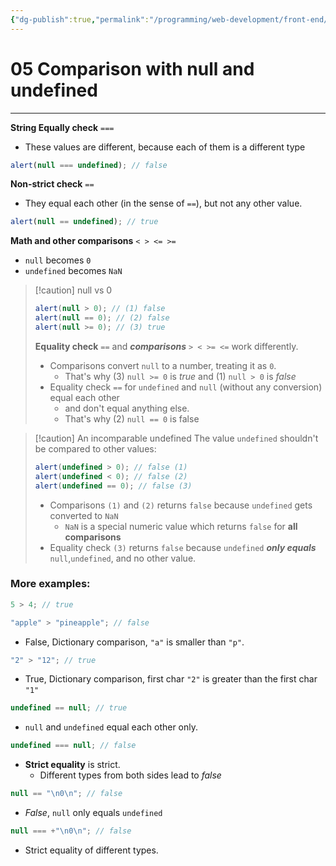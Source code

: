 ```yaml
---
{"dg-publish":true,"permalink":"/programming/web-development/front-end/javascript-vanilla/01-basics/07-comparisons/05-comparison-with-null-and-undefined/","tags":["programming","webdevelopment","frontend","JavaScript"],"created":"2024-11-09T11:30:41.759+08:00"}
---
```



# 05 Comparison with null and undefined

---

**String Equally check** `===`

- These values are different, because each of them is a different type

```javascript
alert(null === undefined); // false
```

**Non-strict check** `==`

- They equal each other (in the sense of `==`), but not any other value.

```javascript
alert(null == undefined); // true
```

**Math and other comparisons** `< > <= >=`

- `null` becomes `0`
- `undefined` becomes `NaN`

> [!caution] null vs 0
>
> ```javascript
> alert(null > 0); // (1) false
> alert(null == 0); // (2) false
> alert(null >= 0); // (3) true
> ```
>
> **Equality check** `==` and **_comparisons_** `> < >= <=` work differently.
>
> - Comparisons convert `null` to a number, treating it as `0`.
>   - That's why (3) `null >= 0` is _true_ and (1) `null > 0` is _false_
> - Equality check `==` for `undefined` and `null` (without any conversion) equal each other
>   - and don't equal anything else.
>   - That's why (2) `null == 0` is false

> [!caution] An incomparable undefined
> The value `undefined` shouldn't be compared to other values:
>
> ```javascript
> alert(undefined > 0); // false (1)
> alert(undefined < 0); // false (2)
> alert(undefined == 0); // false (3)
> ```
>
> - Comparisons `(1)` and `(2)` returns `false` because `undefined` gets converted to `NaN`
>   - `NaN` is a special numeric value which returns `false` for **all comparisons**
> - Equality check `(3)` returns `false` because `undefined` **_only equals_** `null`,`undefined`, and no other value.

### More examples:

```javascript
5 > 4; // true
```

```javascript
"apple" > "pineapple"; // false
```

- False, Dictionary comparison, `"a"` is smaller than `"p"`.

```javascript
"2" > "12"; // true
```

- True, Dictionary comparison, first char `"2"` is greater than the first char `"1"`

```javascript
undefined == null; // true
```

- `null` and `undefined` equal each other only.

```javascript
undefined === null; // false
```

- **Strict equality** is strict.
  - Different types from both sides lead to _false_

```javascript
null == "\n0\n"; // false
```

- _False_, `null` only equals `undefined`

```javascript
null === +"\n0\n"; // false
```

- Strict equality of different types.
